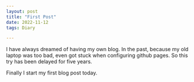 ```yaml
---
layout: post
title: "First Post"
date: 2022-11-12
tags: Diary

---
```


I have always dreamed of having my own blog.
In the past, because my old laptop was too bad, even got stuck when configuring github pages.
So this try has been delayed for five years.

Finally I start my first blog post today.
